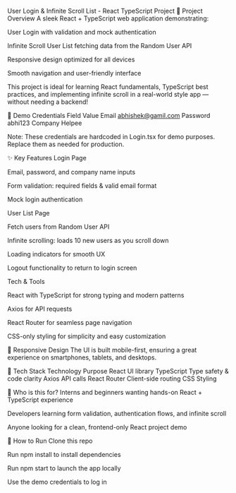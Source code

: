 User Login & Infinite Scroll List - React TypeScript Project
🚀 Project Overview
A sleek React + TypeScript web application demonstrating:

User Login with validation and mock authentication

Infinite Scroll User List fetching data from the Random User API

Responsive design optimized for all devices

Smooth navigation and user-friendly interface

This project is ideal for learning React fundamentals, TypeScript best practices, and implementing infinite scroll in a real-world style app — without needing a backend!

🔐 Demo Credentials
Field	Value
Email	abhishek@gamil.com
Password	abhi123
Company	Helpee

Note: These credentials are hardcoded in Login.tsx for demo purposes. Replace them as needed for production.

✨ Key Features
Login Page

Email, password, and company name inputs

Form validation: required fields & valid email format

Mock login authentication

User List Page

Fetch users from Random User API

Infinite scrolling: loads 10 new users as you scroll down

Loading indicators for smooth UX

Logout functionality to return to login screen

Tech & Tools

React with TypeScript for strong typing and modern patterns

Axios for API requests

React Router for seamless page navigation

CSS-only styling for simplicity and easy customization

📱 Responsive Design
The UI is built mobile-first, ensuring a great experience on smartphones, tablets, and desktops.

🧰 Tech Stack
Technology	Purpose
React	UI library
TypeScript	Type safety & code clarity
Axios	API calls
React Router	Client-side routing
CSS	Styling

🎯 Who is this for?
Interns and beginners wanting hands-on React + TypeScript experience

Developers learning form validation, authentication flows, and infinite scroll

Anyone looking for a clean, frontend-only React project demo

🚀 How to Run
Clone this repo

Run npm install to install dependencies

Run npm start to launch the app locally

Use the demo credentials to log in

